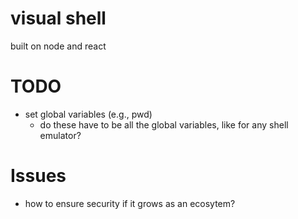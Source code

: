 # visual shell

built on node and react

# TODO
- set global variables (e.g., pwd)
    - do these have to be all the global variables, like for any shell emulator?
# Issues
- how to ensure security if it grows as an ecosytem?